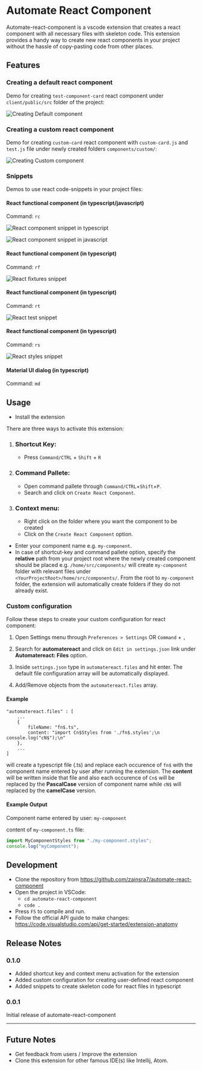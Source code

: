 # Automate React Component

Automate-react-component is a vscode extension that creates a react component with all necessary files with skeleton code. This extension provides a handy way to create new react components in your project without the hassle of copy-pasting code from other places.

## Features

### Creating a **default** react component

Demo for creating `test-component-card` react component under `client/public/src` folder of the project:

![Creating Default component](images/default-react-component.gif)

### Creating a **custom** react component

Demo for creating `custom-card` react component with `custom-card.js` and `test.js` file under newly created folders `components/custom/`:

![Creating Custom component](images/custom-react-component.gif)

### Snippets

Demos to use react code-snippets in your project files:

#### React functional component (in typescript/javascript)

Command: `rc`

![React component snippet in typescript](images/Snippet_rc_typescript.gif)

![React component snippet in javascript](images/Snippet_rc_javascript.gif)

#### React functional component (in typescript)

Command: `rf`

![React fixtures snippet](images/Snippet_rf_typescript.gif)

#### React functional component (in typescript)

Command: `rt`

![React test snippet](images/Snippet_rt_typescript.gif)

#### React functional component (in typescript)

Command: `rs`

![React styles snippet](images/Snippet_rs_typescript.gif)

#### Material UI dialog (in typescript)

Command: `md`

## Usage

- Install the extension

There are three ways to activate this extension:

1. ### Shortcut Key:
   - Press `Command/CTRL` + `Shift` + `R`
2. ### Command Pallete:
   - Open command pallete through `Command/CTRL`+`Shift`+`P`.
   - Search and click on `Create React Component`.
3. ### Context menu:
   - Right click on the folder where you want the component to be created
   - Click on the `Create React Component` option.

- Enter your component name e.g. `my-component`.
- In case of shortcut-key and command pallete option, specify the **relative** path from your project root where the newly created component should be placed e.g. `/home/src/components/` will create `my-component` folder with relevant files under `<YourProjectRoot>/home/src/components/`. From the root to `my-component` folder, the extension will automatically create folders if they do not already exist.

### Custom configuration

Follow these steps to create your custom configuration for react component:

1. Open Settings menu through `Preferences > Settings` OR `Command` + `,`
2. Search for **automatereact** and click on `Edit in settings.json` link under **Automatereact: Files** option.

3. Inside `settings.json` type in `automatereact.files` and hit enter. The default file configuration array will be automatically displayed.

4. Add/Remove objects from the `automatereact.files` array.

#### Example

    "automatereact.files" : [
        ...
        {
            fileName: "fn$.ts",
            content: "import Cn$Styles from './fn$.styles';\n console.log("cN$");\n"
        },
        ...
    ]

will create a typescript file (.ts) and replace each occurence of `fn$` with the component name entered by user after running the extension. The **content** will be written inside that file and also each occurence of `Cn$` will be replaced by the **PascalCase** version of component name while `cN$` will replaced by the **camelCase** version.

#### Example Output

Component name entered by user: `my-component`

content of `my-component.ts` file:

```typescript
import MyComponentStyles from "./my-component.styles";
console.log("myComponent");
```

## Development

- Clone the repository from https://github.com/zainsra7/automate-react-component
- Open the project in VSCode:
  - `cd automate-react-component`
  - `code .`
- Press `F5` to compile and run.
- Follow the official API guide to make changes: https://code.visualstudio.com/api/get-started/extension-anatomy

## Release Notes

### 0.1.0

- Added shortcut key and context menu activation for the extension
- Added custom configuration for creating user-defined react component
- Added snippets to create skeleton code for react files in typescript

### 0.0.1

Initial release of automate-react-component

---

## Future Notes

- Get feedback from users / Improve the extension
- Clone this extension for other famous IDE(s) like Intellij, Atom.
